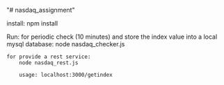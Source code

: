 "# nasdaq_assignment" 

install:
    npm install

Run:
    for periodic check (10 minutes) and store the index value into a local mysql database:
        node nasdaq_checker.js

    for provide a rest service:
        node nasdaq_rest.js

        usage: localhost:3000/getindex